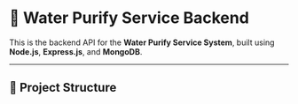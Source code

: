# 🚀 Water Purify Service Backend

This is the backend API for the **Water Purify Service System**, built using **Node.js**, **Express.js**, and **MongoDB**.

---

## 📂 Project Structure
